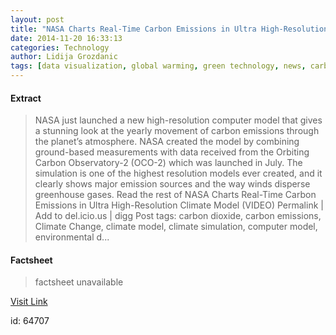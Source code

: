 ```yaml
---
layout: post
title: "NASA Charts Real-Time Carbon Emissions in Ultra High-Resolution Climate Model (VIDEO)"
date: 2014-11-20 16:33:13
categories: Technology
author: Lidija Grozdanic
tags: [data visualization, global warming, green technology, news, carbon dioxide, carbon emissions, climate change, climate model, climate simulation, computer model, environmental destruction, global map, greenhouse gas, nasa, nasa research, nasa simulation]
---
```



#### Extract
>NASA just launched a new high-resolution computer model that gives a stunning look at the yearly movement of carbon emissions through the planet’s atmosphere. NASA created the model by combining ground-based measurements with data received from the Orbiting Carbon Observatory-2 (OCO-2) which was launched in July. The simulation is one of the highest resolution models ever created, and it clearly shows major emission sources and the way winds disperse greenhouse gases. Read the rest of NASA Charts Real-Time Carbon Emissions in Ultra High-Resolution Climate Model (VIDEO) Permalink | Add to del.icio.us | digg Post tags: carbon dioxide, carbon emissions, Climate Change, climate model, climate simulation, computer model, environmental d...

#### Factsheet
>factsheet unavailable

[Visit Link](http://inhabitat.com/nasa-charts-real-time-carbon-emissions-in-ultra-high-resolution-climate-model-video/)

id:   64707


